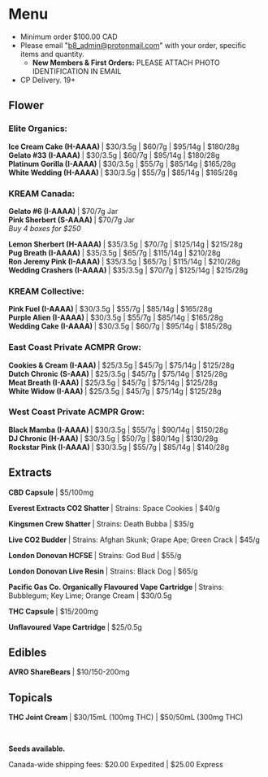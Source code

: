 # Menu

- Minimum order $100.00 CAD
- Please email "b8_admin@protonmail.com" with your order, specific items and quantity.
  - <b>New Members & First Orders:</b> PLEASE ATTACH PHOTO IDENTIFICATION IN EMAIL
- CP Delivery. 19+ 

## Flower
### Elite Organics:
<p><b> Ice Cream Cake (H-AAAA) </b>  | $30/3.5g | $60/7g | $95/14g | $180/28g 
<br><b> Gelato #33 (I-AAAA) </b>  | $30/3.5g | $60/7g | $95/14g | $180/28g
<br><b> Platinum Gorilla (I-AAAA) </b>  | $30/3.5g | $55/7g | $85/14g | $165/28g
<br><b> White Wedding (H-AAAA) </b>  | $30/3.5g | $55/7g | $85/14g | $165/28g

### KREAM Canada:
<p><b> Gelato #6 (I-AAAA) </b> | $70/7g Jar
<br><b> Pink Sherbert (S-AAAA) </b> | $70/7g Jar
<br><i> Buy 4 boxes for $250 </i> 
<p><b> Lemon Sherbert (H-AAAA) </b> | $35/3.5g | $70/7g | $125/14g | $215/28g
<br><b> Pug Breath (I-AAAA) </b> | $35/3.5g | $65/7g | $115/14g | $210/28g
<br><b> Ron Jeremy Pink (I-AAAA) </b> | $35/3.5g | $65/7g | $115/14g | $210/28g
<br><b> Wedding Crashers (I-AAAA) </b> | $35/3.5g | $70/7g | $125/14g | $215/28g

### KREAM Collective:
<p><b> Pink Fuel (I-AAAA) </b> | $30/3.5g | $55/7g | $85/14g | $165/28g
<br><b> Purple Alien (I-AAAA) </b> | $30/3.5g | $55/7g | $85/14g | $165/28g
<br><b> Wedding Cake (I-AAAA) </b> | $30/3.5g | $60/7g | $95/14g | $185/28g

### East Coast Private ACMPR Grow:
<p><b> Cookies & Cream (I-AAA) </b> | $25/3.5g | $45/7g | $75/14g | $125/28g
<br><b> Dutch Chronic (S-AAA) </b> | $25/3.5g | $45/7g | $75/14g | $125/28g
<br><b> Meat Breath (I-AAA) </b> | $25/3.5g | $45/7g | $75/14g | $125/28g
<br><b> White Widow (I-AAA) </b> | $25/3.5g | $45/7g | $75/14g | $125/28g
  
### West Coast Private ACMPR Grow:
<p><b> Black Mamba (I-AAAA) </b>  | $30/3.5g | $55/7g | $90/14g | $150/28g
<br><b> DJ Chronic (H-AAA) </b> | $30/3.5g | $50/7g | $80/14g | $130/28g
<br><b> Rockstar Pink (I-AAAA) </b> | $30/3.5g | $55/7g | $85/14g | $140/28g

## Extracts
<b> CBD Capsule </b> | $5/100mg
<p><b> Everest Extracts CO2 Shatter </b> | Strains: Space Cookies | $40/g </p>
<p><b> Kingsmen Crew Shatter </b> | Strains: Death Bubba | $35/g </p>
<p><b> Live CO2 Budder </b> | Strains: Afghan Skunk; Grape Ape; Green Crack | $45/g </p>
<p><b> London Donovan HCFSE </b> | Strains: God Bud | $55/g </p>
<p><b> London Donovan Live Resin </b> | Strains: Black Dog | $65/g </p>
<p><b> Pacific Gas Co. Organically Flavoured Vape Cartridge </b> | Strains: Bubblegum; Key Lime; Orange Cream | $30/0.5g </p>
<p><b> THC Capsule </b> | $15/200mg </p> 
<p><b> Unflavoured Vape Cartridge </b> | $25/0.5g </p>

## Edibles
<b> AVRO ShareBears </b> | $10/150-200mg
  
## Topicals
<b> THC Joint Cream </b> | $30/15mL (100mg THC) | $50/50mL (300mg THC)

<br>

<b>Seeds available.</b>

Canada-wide shipping fees:
$20.00 Expedited | $25.00 Express

